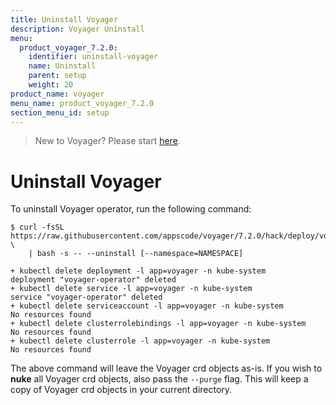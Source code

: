 ```yaml
---
title: Uninstall Voyager
description: Voyager Uninstall
menu:
  product_voyager_7.2.0:
    identifier: uninstall-voyager
    name: Uninstall
    parent: setup
    weight: 20
product_name: voyager
menu_name: product_voyager_7.2.0
section_menu_id: setup
---
```


> New to Voyager? Please start [here](/products/voyager/7.2.0/concepts/overview).

# Uninstall Voyager

To uninstall Voyager operator, run the following command:

```console
$ curl -fsSL https://raw.githubusercontent.com/appscode/voyager/7.2.0/hack/deploy/voyager.sh \
    | bash -s -- --uninstall [--namespace=NAMESPACE]

+ kubectl delete deployment -l app=voyager -n kube-system
deployment "voyager-operator" deleted
+ kubectl delete service -l app=voyager -n kube-system
service "voyager-operator" deleted
+ kubectl delete serviceaccount -l app=voyager -n kube-system
No resources found
+ kubectl delete clusterrolebindings -l app=voyager -n kube-system
No resources found
+ kubectl delete clusterrole -l app=voyager -n kube-system
No resources found
```

The above command will leave the Voyager crd objects as-is. If you wish to **nuke** all Voyager crd objects, also pass the `--purge` flag. This will keep a copy of Voyager crd objects in your current directory.
